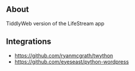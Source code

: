 ## About
TiddlyWeb version of the LifeStream app

## Integrations
* https://github.com/ryanmcgrath/twython
* https://github.com/eyeseast/python-wordpress

